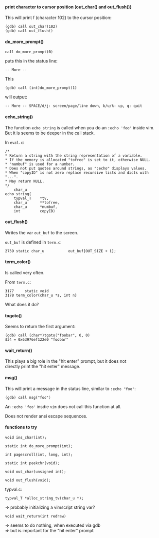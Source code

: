 #### print character to cursor position (out_char() and out_flush())

This will print f (character 102) to the cursor position:
```
(gdb) call out_char(102)
(gdb) call out_flush()
```

#### do_more_prompt()

```
call do_more_prompt(0)
```
puts this in the status line:
```
-- More --
```

This
```
(gdb) call (int)do_more_prompt(1)
```
will output:
```
-- More -- SPACE/d/j: screen/page/line down, b/u/k: up, q: quit
```

#### echo_string()

The function `echo_string` is called when you do an `:echo 'foo'` inside vim.\
But it is seems to be deeper in the call stack.

In `eval.c`:
```
/*
* Return a string with the string representation of a variable.
* If the memory is allocated "tofree" is set to it, otherwise NULL.
* "numbuf" is used for a number.
* Does not put quotes around strings, as ":echo" displays values.
* When "copyID" is not zero replace recursive lists and dicts with "...".
* May return NULL.
*/
    char_u
echo_string(
    typval_T    *tv,
    char_u      **tofree,
    char_u      *numbuf,
    int         copyID)
```

#### out_flush()

Writes the var `out_buf` to the screen.

`out_buf` is defined in `term.c`:
```
2759 static char_u           out_buf[OUT_SIZE + 1];
```

#### term_color()

Is called very often.

From `term.c`:
```
3177     static void
3178 term_color(char_u *s, int n)
```

What does it do?

#### togoto()

Seems to return the first argument:
```
(gdb) call (char*)tgoto("foobar", 0, 0)
$34 = 0x63976ef122e0 "foobar"
```

#### wait_return()

This plays a big role in the "hit enter" prompt, but it does not \
directly print the "hit enter" message.

#### msg()

This will print a message in the status line, similar to `:echo "foo"`:
```
(gdb) call msg("foo")
```

An `:echo 'foo'` insdie `vim` does not call this function at all.

Does not render ansi escape sequences.

#### functions to try

```
void ins_char(int);
```

```
static int do_more_prompt(int);
```

```
int pagescroll(int, long, int);
```

```
static int peekchr(void);
```

```
void out_char(unsigned int);
```
```
void out_flush(void);
```

typval.c:
```
typval_T *alloc_string_tv(char_u *);
```
=> probably initializing a vimscript string var?

```
void wait_return(int redraw)
```
=> seems to do nothing, when executed via gdb \
=> but is important for the "hit enter" prompt
